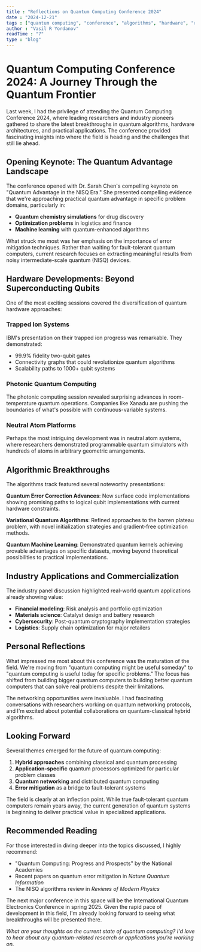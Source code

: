 ```yaml
---
title : "Reflections on Quantum Computing Conference 2024"
date : "2024-12-21"
tags : ["quantum computing", "conference", "algorithms", "hardware", "research"]
author : "Vasil R Yordanov"
readTime : "7"
type : "blog"
---
```


# Quantum Computing Conference 2024: A Journey Through the Quantum Frontier

Last week, I had the privilege of attending the Quantum Computing Conference 2024, where leading researchers and industry pioneers gathered to share the latest breakthroughs in quantum algorithms, hardware architectures, and practical applications. The conference provided fascinating insights into where the field is heading and the challenges that still lie ahead.

## Opening Keynote: The Quantum Advantage Landscape

The conference opened with Dr. Sarah Chen's compelling keynote on "Quantum Advantage in the NISQ Era." She presented compelling evidence that we're approaching practical quantum advantage in specific problem domains, particularly in:

- **Quantum chemistry simulations** for drug discovery
- **Optimization problems** in logistics and finance  
- **Machine learning** with quantum-enhanced algorithms

What struck me most was her emphasis on the importance of error mitigation techniques. Rather than waiting for fault-tolerant quantum computers, current research focuses on extracting meaningful results from noisy intermediate-scale quantum (NISQ) devices.

## Hardware Developments: Beyond Superconducting Qubits

One of the most exciting sessions covered the diversification of quantum hardware approaches:

### Trapped Ion Systems
IBM's presentation on their trapped ion progress was remarkable. They demonstrated:
- 99.9% fidelity two-qubit gates
- Connectivity graphs that could revolutionize quantum algorithms
- Scalability paths to 1000+ qubit systems

### Photonic Quantum Computing
The photonic computing session revealed surprising advances in room-temperature quantum operations. Companies like Xanadu are pushing the boundaries of what's possible with continuous-variable systems.

### Neutral Atom Platforms
Perhaps the most intriguing development was in neutral atom systems, where researchers demonstrated programmable quantum simulators with hundreds of atoms in arbitrary geometric arrangements.

## Algorithmic Breakthroughs

The algorithms track featured several noteworthy presentations:

**Quantum Error Correction Advances**: New surface code implementations showing promising paths to logical qubit implementations with current hardware constraints.

**Variational Quantum Algorithms**: Refined approaches to the barren plateau problem, with novel initialization strategies and gradient-free optimization methods.

**Quantum Machine Learning**: Demonstrated quantum kernels achieving provable advantages on specific datasets, moving beyond theoretical possibilities to practical implementations.

## Industry Applications and Commercialization

The industry panel discussion highlighted real-world quantum applications already showing value:

- **Financial modeling**: Risk analysis and portfolio optimization
- **Materials science**: Catalyst design and battery research  
- **Cybersecurity**: Post-quantum cryptography implementation strategies
- **Logistics**: Supply chain optimization for major retailers

## Personal Reflections

What impressed me most about this conference was the maturation of the field. We're moving from "quantum computing might be useful someday" to "quantum computing is useful today for specific problems." The focus has shifted from building bigger quantum computers to building better quantum computers that can solve real problems despite their limitations.

The networking opportunities were invaluable. I had fascinating conversations with researchers working on quantum networking protocols, and I'm excited about potential collaborations on quantum-classical hybrid algorithms.

## Looking Forward

Several themes emerged for the future of quantum computing:

1. **Hybrid approaches** combining classical and quantum processing
2. **Application-specific** quantum processors optimized for particular problem classes
3. **Quantum networking** and distributed quantum computing
4. **Error mitigation** as a bridge to fault-tolerant systems

The field is clearly at an inflection point. While true fault-tolerant quantum computers remain years away, the current generation of quantum systems is beginning to deliver practical value in specialized applications.

## Recommended Reading

For those interested in diving deeper into the topics discussed, I highly recommend:

- "Quantum Computing: Progress and Prospects" by the National Academies
- Recent papers on quantum error mitigation in *Nature Quantum Information*
- The NISQ algorithms review in *Reviews of Modern Physics*

The next major conference in this space will be the International Quantum Electronics Conference in spring 2025. Given the rapid pace of development in this field, I'm already looking forward to seeing what breakthroughs will be presented there.

*What are your thoughts on the current state of quantum computing? I'd love to hear about any quantum-related research or applications you're working on.*